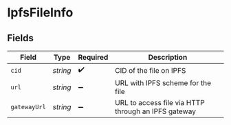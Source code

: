 # IpfsFileInfo


## Fields

| Field                                               | Type                                                | Required                                            | Description                                         |
| --------------------------------------------------- | --------------------------------------------------- | --------------------------------------------------- | --------------------------------------------------- |
| `cid`                                               | *string*                                            | :heavy_check_mark:                                  | CID of the file on IPFS                             |
| `url`                                               | *string*                                            | :heavy_minus_sign:                                  | URL with IPFS scheme for the file                   |
| `gatewayUrl`                                        | *string*                                            | :heavy_minus_sign:                                  | URL to access file via HTTP through an IPFS gateway |